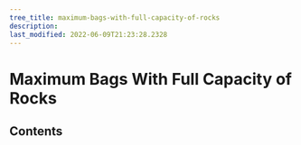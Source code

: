 ```yaml
---
tree_title: maximum-bags-with-full-capacity-of-rocks
description: 
last_modified: 2022-06-09T21:23:28.2328
---
```


# Maximum Bags With Full Capacity of Rocks

## Contents
